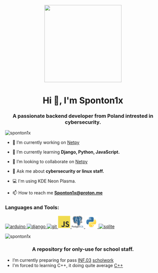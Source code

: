 <p align="center">
  <img src="https://avatars.githubusercontent.com/Sponton1x" height="250" width="250">
</p>
<h1 align="center">Hi 👋, I'm Sponton1x</h1>
<h3 align="center">A passionate backend developer from Poland intrested in cybersecurity.</h3>

<p align="left"> <img src="https://komarev.com/ghpvc/?username=sponton1x&label=Profile%20views&color=0e75b6&style=flat" alt="sponton1x" /> </p>

- 🔭 I’m currently working on [Netpy](https://github.com/Sponton1x/Netpy)

- 🌱 I’m currently learning **Django, Python, JavaScript.**

- 👯 I’m looking to collaborate on [Netpy](https://github.com/Sponton1x/Netpy)

- 💬 Ask me about **cybersecurity or linux staff.**
  
- 💻 I'm using KDE Neon Plasma.

- 📫 How to reach me **Sponton1x@proton.me**

<h3 align="left">Languages and Tools:</h3>
<p align="left"> <a href="https://www.arduino.cc/" target="_blank" rel="noreferrer"> <img src="https://cdn.worldvectorlogo.com/logos/arduino-1.svg" alt="arduino" width="40" height="40"/> </a> <a href="https://www.w3schools.com/cpp/" target="_blank" rel="noreferrer">
<img src="https://cdn.worldvectorlogo.com/logos/django.svg" alt="django" width="40" height="40"/> </a> <a href="https://www.docker.com/" target="_blank" rel="noreferrer">
<img src="https://www.vectorlogo.zone/logos/git-scm/git-scm-icon.svg" alt="git" width="40" height="40"/> </a> <a href="https://developer.mozilla.org/en-US/docs/Web/JavaScript" target="_blank" rel="noreferrer"> 
<img src="https://raw.githubusercontent.com/devicons/devicon/master/icons/javascript/javascript-original.svg" alt="javascript" width="40" height="40"/> </a> <a href="https://www.linux.org/" target="_blank" rel="noreferrer">  
<img src="https://raw.githubusercontent.com/devicons/devicon/master/icons/postgresql/postgresql-original-wordmark.svg" alt="postgresql" width="40" height="40"/> </a> <a href="https://postman.com" target="_blank" rel="noreferrer"> 
<img src="https://raw.githubusercontent.com/devicons/devicon/master/icons/python/python-original.svg" alt="python" width="40" height="40"/> </a> <a href="https://www.sqlite.org/" target="_blank" rel="noreferrer"> 
<img src="https://www.vectorlogo.zone/logos/sqlite/sqlite-icon.svg" alt="sqlite" width="40" height="40"/> </a> </p>

<p><img align="center" src="https://github-readme-stats.vercel.app/api/top-langs?username=sponton1x&show_icons=true&locale=en&layout=compact" alt="sponton1x" /></p>

<h3 align="center">A repository for only-use for school staff.</h3>

-  I’m currently preparing for pass [INF.03](https://informatyk.edu.pl/kwalifikacja-inf-03/) [scholwork](https://github.com/Sponton1x/schoolwork)
-  I'm forced to learning C++, it doing quite average [C++](https://github.com/Sponton1x/cpp_school)
